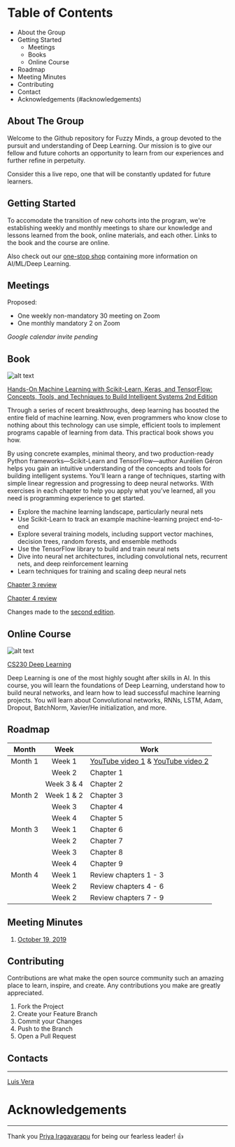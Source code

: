 # Table of Contents

* About the Group
* Getting Started
  * Meetings
  * Books
  * Online Course
* Roadmap
* Meeting Minutes
* Contributing
* Contact
* Acknowledgements (#acknowledgements)

## About The Group 

Welcome to the Github repository for Fuzzy Minds, a group devoted to the pursuit and understanding of Deep Learning. Our mission is to give our fellow and future cohorts an opportunity to learn from our experiences and further refine in perpetuity. 

Consider this a live repo, one that will be constantly updated for future learners. 

## Getting Started

To accomodate the transition of new cohorts into the program, we're establishing weekly and monthly meetings to share our knowledge and lessons learned from the book, online materials, and each other. Links to the book and the course are online. 

Also check out our [one-stop shop](https://github.com/ludawg44/fuzzy-minds/blob/master/One-stop%20Shop.md) containing more information on AI/ML/Deep Learning. 

## Meetings

Proposed: 
* One weekly non-mandatory 30 meeting on Zoom
* One monthly mandatory 2 on Zoom

*Google calendar invite pending*

## Book

![alt text](https://www.oreilly.com/library/cover/9781492032632/360h/)

[Hands-On Machine Learning with Scikit-Learn, Keras, and TensorFlow: Concepts, Tools, and Techniques to Build Intelligent Systems 2nd Edition](https://www.amazon.com/Hands-Machine-Learning-Scikit-Learn-TensorFlow/dp/1492032646/ref=pd_sbs_14_1/144-7972152-8579053?_encoding=UTF8&pd_rd_i=1492032646&pd_rd_r=d4be4346-d342-4c7a-b795-ee61c9cee4e0&pd_rd_w=g7pgm&pd_rd_wg=vnLSI&pf_rd_p=52b7592c-2dc9-4ac6-84d4-4bda6360045e&pf_rd_r=K67744CZYPRQRZMAB9N4&psc=1&refRID=K67744CZYPRQRZMAB9N4)

Through a series of recent breakthroughs, deep learning has boosted the entire field of machine learning. Now, even programmers who know close to nothing about this technology can use simple, efficient tools to implement programs capable of learning from data. This practical book shows you how.

By using concrete examples, minimal theory, and two production-ready Python frameworks—Scikit-Learn and TensorFlow—author Aurélien Géron helps you gain an intuitive understanding of the concepts and tools for building intelligent systems. You’ll learn a range of techniques, starting with simple linear regression and progressing to deep neural networks. With exercises in each chapter to help you apply what you’ve learned, all you need is programming experience to get started.

- Explore the machine learning landscape, particularly neural nets
- Use Scikit-Learn to track an example machine-learning project end-to-end
- Explore several training models, including support vector machines, decision trees, random forests, and ensemble methods
- Use the TensorFlow library to build and train neural nets
- Dive into neural net architectures, including convolutional nets, recurrent nets, and deep reinforcement learning
- Learn techniques for training and scaling deep neural nets

[Chapter 3 review](chapter3_review.md)

[Chapter 4 review](chapter4_review.md)

Changes made to the [second edition](https://github.com/ageron/handson-ml2/blob/master/changes_in_2nd_edition.md). 

## Online Course

![alt text](https://cs.stanford.edu/sites/all/themes/stanford_wilbur/logo.png)

[CS230 Deep Learning](https://cs230.stanford.edu/)

Deep Learning is one of the most highly sought after skills in AI. In this course, you will learn the foundations of Deep Learning, understand how to build neural networks, and learn how to lead successful machine learning projects. You will learn about Convolutional networks, RNNs, LSTM, Adam, Dropout, BatchNorm, Xavier/He initialization, and more.

## Roadmap

| Month     | Week      | Work           | 
| :---:     | :---:     | -------------    |
| Month 1   | Week 1    | [YouTube video 1](https://www.youtube.com/watch?v=aircAruvnKk) & [YouTube video 2](https://www.youtube.com/watch?v=6M5VXKLf4D4) |
|    | Week 2    | Chapter 1  |
|   | Week 3 & 4    | Chapter 2  |
| Month 2  | Week 1 & 2 | Chapter 3 |
|          | Week 3 | Chapter 4 |
|          | Week 4 | Chapter 5 |
| Month 3  | Week 1 | Chapter 6 |
|          | Week 2 | Chapter 7 |
|          | Week 3 | Chapter 8 |
|          | Week 4 | Chapter 9 |
| Month 4  | Week 1 | Review chapters 1 - 3 |
|          | Week 2 | Review chapters 4 - 6 |
|          | Week 2 | Review chapters 7 - 9 |

## Meeting Minutes

1. [October 19, 2019](01_Unit-01_19Oct19.pdf)

## Contributing

Contributions are what make the open source community such an amazing place to learn, inspire, and create. Any contributions you make are greatly appreciated. 

1. Fork the Project
2. Create your Feature Branch
3. Commit your Changes
4. Push to the Branch
5. Open a Pull Request

## Contacts
-----
[Luis Vera](luis.vera@mail.analytics.hbs.edu)


# Acknowledgements
-----
Thank you [Priya Iragavarapu](https://www.linkedin.com/in/priya-iragavarapu-8a2686173/) for being our fearless leader! :+1:

